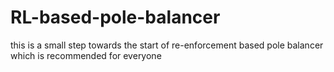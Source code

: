 # RL-based-pole-balancer
this is a small step towards the start of re-enforcement based pole balancer which is recommended for everyone
